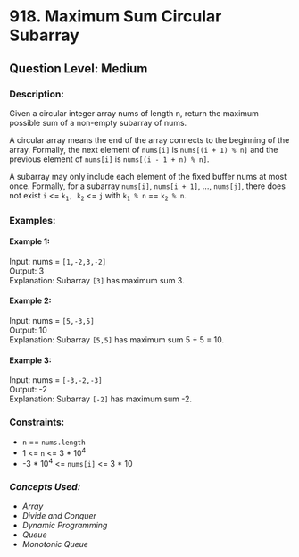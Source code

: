 # 918. Maximum Sum Circular Subarray
## Question Level: Medium
### Description:
Given a circular integer array nums of length n, return the maximum possible sum of a non-empty subarray of nums.

A circular array means the end of the array connects to the beginning of the array. Formally, the next element of `nums[i]` is `nums[(i + 1) % n]` and the previous element of `nums[i]` is `nums[(i - 1 + n) % n]`.

A subarray may only include each element of the fixed buffer nums at most once. Formally, for a subarray `nums[i]`, `nums[i + 1]`, ..., `nums[j]`, there does not exist `i` <= `k`<sub>`1`</sub>`, k`<sub>`2`</sub> <= `j` with `k`<sub>`1`</sub>` % n` == `k`<sub>`2`</sub>` % n`.

### Examples:
#### Example 1:

Input: nums = `[1,-2,3,-2]`  
Output: 3  
Explanation: Subarray `[3]` has maximum sum 3.
#### Example 2:

Input: nums = `[5,-3,5]`  
Output: 10  
Explanation: Subarray `[5,5]` has maximum sum 5 + 5 = 10.
#### Example 3:

Input: nums = `[-3,-2,-3]`  
Output: -2  
Explanation: Subarray `[-2]` has maximum sum -2.

### Constraints:

- `n` == `nums.length`
- 1 <= `n` <= 3 * 10<sup>4</sup>
- -3 * 10<sup>4</sup> <= `nums[i]` <= 3 * 10

### <i>Concepts Used:
- Array
- Divide and Conquer
- Dynamic Programming
- Queue
- Monotonic Queue</i>